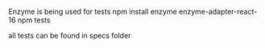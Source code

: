 Enzyme is being used for tests
npm install enzyme enzyme-adapter-react-16
npm tests

all tests can be found in specs folder